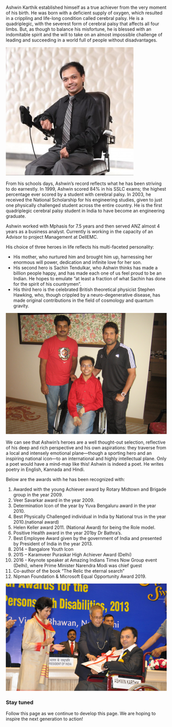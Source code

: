 Ashwin Karthik established himself as a true achiever from the very moment of his birth. He was born with a deficient supply of oxygen, which resulted in a crippling and life-long condition called cerebral palsy. He is a quadriplegic, with the severest form of cerebral palsy that affects all four limbs. But, as though to balance his misfortune, he is blessed with an indomitable spirit and the will to take on an almost impossible challenge of leading and succeeding in a world full of people without disadvantages.

![Ashwin Karthik](imgs/ashwin.jpg)

From his schools days, Ashwin’s record reflects what he has been striving to do earnestly. In 1999, Ashwin scored 84% in his SSLC exams; the highest percentage ever scored by a student with cerebral palsy. In 2003, he received the National Scholarship for his engineering studies, given to just one physically challenged student across the entire country. He is the first quadriplegic cerebral palsy student in India to have become an engineering graduate.

Ashwin worked with Mphasis for 7.5 years and then served ANZ almost 4 years as a business analyst. Currently is working in the capacity of an Advisor to project Management at DellEMC.

His choice of three heroes in life reflects his multi-faceted personality:
- His mother, who nurtured him and brought him up, harnessing her enormous will power, dedication and infinite love for her son.
- His second hero is Sachin Tendulkar, who Ashwin thinks has made a billion people happy, and has made each one of us feel proud to be an Indian. He hopes to emulate “at least a fraction of what Sachin has done for the spirit of his countrymen”.
- His third hero is the celebrated British theoretical physicist Stephen Hawking, who, though crippled by a neuro-degenerative disease, has made original contributions in the field of cosmology and quantum gravity.

![Ashwin Karthik and Bharath Sharma with Sachin Tendulkar!](imgs/ashwin_idol02.jpg)

We can see that Ashwin’s heroes are a well thought-out selection, reflective of his deep and rich perspective and his own aspirations: they traverse from a local and intensely emotional plane—though a sporting hero and an inspiring national icon—to an international and highly intellectual plane. Only a poet would have a mind-map like this!
Ashwin is indeed a poet. He writes poetry in English, Kannada and Hindi.

Below are the awards with he has been recognized with:
1.	Awarded with the young Achiever award by Rotary Midtown and Brigade group in the year 2009.
2.	Veer Savarkar award in the year 2009.
3.	Determination Icon of the year by Yuva Bengaluru award in the year 2010.
4.	Best Physically Challenged individual in India by National trus in the year 2010.(national award)
5.	Helen Keller award 2011. (National Award) for being the Role model.
6.	Positive Health award in the year 201by Dr Bathra’s.
7.	Best Employee Award given by the government of India and presented by President of India in the year 2013.
8.	2014 – Bangalore Youth Icon 
9.	2015 – Karamveer Puraskar High Achiever Award (Delhi) 
10.	2016 - Keynote speaker at Amazing Indians Times Now Group event (Delhi), where Prime Minister Narendra Modi was chief guest 
11.	Co-author of the book “The Relic the eternal search”
12.	Nipman Foundation & Microsoft Equal Opportunity Award 2019.

![Ashwin Karthik being presented the 'Best Employee Award' by Hon'ble President of India Shri Pranab Mukherjee (2013)](imgs/ashwin_award001.jpg)

### Stay tuned

Follow this page as we continue to develop this page. We are hoping to inspire the next generation to action!
